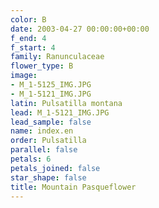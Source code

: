 ```yaml
---
color: B
date: 2003-04-27 00:00:00+00:00
f_end: 4
f_start: 4
family: Ranunculaceae
flower_type: B
image:
- M_1-5125_IMG.JPG
- M_1-5121_IMG.JPG
latin: Pulsatilla montana
lead: M_1-5121_IMG.JPG
lead_sample: false
name: index.en
order: Pulsatilla
parallel: false
petals: 6
petals_joined: false
star_shape: false
title: Mountain Pasqueflower
---
```

